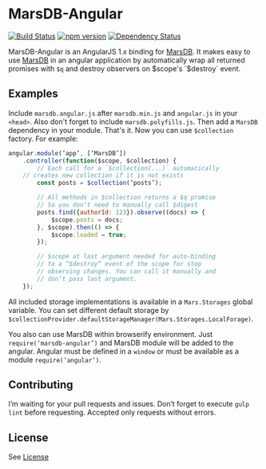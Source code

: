 MarsDB-Angular
=========

[![Build Status](https://travis-ci.org/c58/marsdb-angular.svg?branch=master)](https://travis-ci.org/c58/marsdb-angular)
[![npm version](https://badge.fury.io/js/marsdb-angular.svg)](https://www.npmjs.com/package/marsdb-angular)
[![Dependency Status](https://david-dm.org/c58/marsdb-angular.svg)](https://david-dm.org/c58/marsdb-angular)

MarsDB-Angular is an AngularJS 1.x binding for [MarsDB](https://github.com/c58/marsdb). It makes easy to use [MarsDB](https://github.com/c58/marsdb) in an angular application by automatically wrap all returned promises with `$q` and destroy observers on $scope's `$destroy` event.

## Examples
Include `marsdb.angular.js` after `marsdb.min.js` and `angular.js` in your `<head>`. Also don't forget to include `marsdb.polyfills.js`. Then add a `MarsDB` dependency in your module. That's it. Now you can use `$collection` factory. For example:
```javascript
angular.module(‘app’, [‘MarsDB’])
	.controller(function($scope, $collection) {
		// Each call for a `$collection(...)` automatically
    // creates new collection if it is not exists
		const posts = $collection(‘posts’);

		// All methods in $collection returns a $q promise
		// So you don’t need to manually call $digest
		posts.find({authorId: 123}).observe((docs) => {
			$scope.posts = docs;
		}, $scope).then(() => {
			$scope.loaded = true;
		});

		// $scope at last argument needed for auto-binding
		// to a “$destroy” event of the scope for stop
		// observing changes. You can call it manually and
		// don’t pass last argument.
	});
```

All included storage implementations is available in a `Mars.Storages` global variable. You can set different default storage by `$collectionProvider.defaultStorageManager(Mars.Storages.LocalForage)`.

You also can use MarsDB within browserify environment. Just `require(‘marsdb-angular’)` and MarsDB module will be added to the angular. Angular must be defined in a `window` or must be available as a module `require(‘angular’)`.

## Contributing
I’m waiting for your pull requests and issues.
Don’t forget to execute `gulp lint` before requesting. Accepted only requests without errors.

## License
See [License](LICENSE)